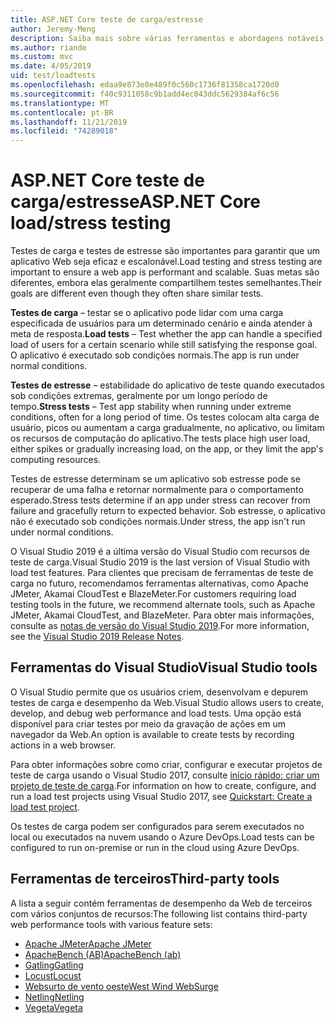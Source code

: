 ```yaml
---
title: ASP.NET Core teste de carga/estresse
author: Jeremy-Meng
description: Saiba mais sobre várias ferramentas e abordagens notáveis para teste de carga e teste de estresse ASP.NET Core aplicativos.
ms.author: riande
ms.custom: mvc
ms.date: 4/05/2019
uid: test/loadtests
ms.openlocfilehash: edaa9e873e8e489f0c560c1736f81358ca1720d0
ms.sourcegitcommit: f40c9311058c9b1add4ec043ddc5629384af6c56
ms.translationtype: MT
ms.contentlocale: pt-BR
ms.lasthandoff: 11/21/2019
ms.locfileid: "74289018"
---
```

# <a name="aspnet-core-loadstress-testing"></a><span data-ttu-id="4765c-103">ASP.NET Core teste de carga/estresse</span><span class="sxs-lookup"><span data-stu-id="4765c-103">ASP.NET Core load/stress testing</span></span>

<span data-ttu-id="4765c-104">Testes de carga e testes de estresse são importantes para garantir que um aplicativo Web seja eficaz e escalonável.</span><span class="sxs-lookup"><span data-stu-id="4765c-104">Load testing and stress testing are important to ensure a web app is performant and scalable.</span></span> <span data-ttu-id="4765c-105">Suas metas são diferentes, embora elas geralmente compartilhem testes semelhantes.</span><span class="sxs-lookup"><span data-stu-id="4765c-105">Their goals are different even though they often share similar tests.</span></span>

<span data-ttu-id="4765c-106">**Testes de carga** &ndash; testar se o aplicativo pode lidar com uma carga especificada de usuários para um determinado cenário e ainda atender à meta de resposta.</span><span class="sxs-lookup"><span data-stu-id="4765c-106">**Load tests** &ndash; Test whether the app can handle a specified load of users for a certain scenario while still satisfying the response goal.</span></span> <span data-ttu-id="4765c-107">O aplicativo é executado sob condições normais.</span><span class="sxs-lookup"><span data-stu-id="4765c-107">The app is run under normal conditions.</span></span>

<span data-ttu-id="4765c-108">**Testes de estresse** &ndash; estabilidade do aplicativo de teste quando executados sob condições extremas, geralmente por um longo período de tempo.</span><span class="sxs-lookup"><span data-stu-id="4765c-108">**Stress tests** &ndash; Test app stability when running under extreme conditions, often for a long period of time.</span></span> <span data-ttu-id="4765c-109">Os testes colocam alta carga de usuário, picos ou aumentam a carga gradualmente, no aplicativo, ou limitam os recursos de computação do aplicativo.</span><span class="sxs-lookup"><span data-stu-id="4765c-109">The tests place high user load, either spikes or gradually increasing load, on the app, or they limit the app's computing resources.</span></span>

<span data-ttu-id="4765c-110">Testes de estresse determinam se um aplicativo sob estresse pode se recuperar de uma falha e retornar normalmente para o comportamento esperado.</span><span class="sxs-lookup"><span data-stu-id="4765c-110">Stress tests determine if an app under stress can recover from failure and gracefully return to expected behavior.</span></span> <span data-ttu-id="4765c-111">Sob estresse, o aplicativo não é executado sob condições normais.</span><span class="sxs-lookup"><span data-stu-id="4765c-111">Under stress, the app isn't run under normal conditions.</span></span>

<span data-ttu-id="4765c-112">O Visual Studio 2019 é a última versão do Visual Studio com recursos de teste de carga.</span><span class="sxs-lookup"><span data-stu-id="4765c-112">Visual Studio 2019 is the last version of Visual Studio with load test features.</span></span> <span data-ttu-id="4765c-113">Para clientes que precisam de ferramentas de teste de carga no futuro, recomendamos ferramentas alternativas, como Apache JMeter, Akamai CloudTest e BlazeMeter.</span><span class="sxs-lookup"><span data-stu-id="4765c-113">For customers requiring load testing tools in the future, we recommend alternate tools, such as Apache JMeter, Akamai CloudTest, and BlazeMeter.</span></span> <span data-ttu-id="4765c-114">Para obter mais informações, consulte as [notas de versão do Visual Studio 2019](/visualstudio/releases/2019/release-notes-v16.0#test-tools).</span><span class="sxs-lookup"><span data-stu-id="4765c-114">For more information, see the [Visual Studio 2019 Release Notes](/visualstudio/releases/2019/release-notes-v16.0#test-tools).</span></span>

## <a name="visual-studio-tools"></a><span data-ttu-id="4765c-115">Ferramentas do Visual Studio</span><span class="sxs-lookup"><span data-stu-id="4765c-115">Visual Studio tools</span></span>

<span data-ttu-id="4765c-116">O Visual Studio permite que os usuários criem, desenvolvam e depurem testes de carga e desempenho da Web.</span><span class="sxs-lookup"><span data-stu-id="4765c-116">Visual Studio allows users to create, develop, and debug web performance and load tests.</span></span> <span data-ttu-id="4765c-117">Uma opção está disponível para criar testes por meio da gravação de ações em um navegador da Web.</span><span class="sxs-lookup"><span data-stu-id="4765c-117">An option is available to create tests by recording actions in a web browser.</span></span>

<span data-ttu-id="4765c-118">Para obter informações sobre como criar, configurar e executar projetos de teste de carga usando o Visual Studio 2017, consulte [início rápido: criar um projeto de teste de carga](/visualstudio/test/quickstart-create-a-load-test-project?view=vs-2017).</span><span class="sxs-lookup"><span data-stu-id="4765c-118">For information on how to create, configure, and run a load test projects using Visual Studio 2017, see [Quickstart: Create a load test project](/visualstudio/test/quickstart-create-a-load-test-project?view=vs-2017).</span></span>

<span data-ttu-id="4765c-119">Os testes de carga podem ser configurados para serem executados no local ou executados na nuvem usando o Azure DevOps.</span><span class="sxs-lookup"><span data-stu-id="4765c-119">Load tests can be configured to run on-premise or run in the cloud using Azure DevOps.</span></span>

## <a name="third-party-tools"></a><span data-ttu-id="4765c-120">Ferramentas de terceiros</span><span class="sxs-lookup"><span data-stu-id="4765c-120">Third-party tools</span></span>

<span data-ttu-id="4765c-121">A lista a seguir contém ferramentas de desempenho da Web de terceiros com vários conjuntos de recursos:</span><span class="sxs-lookup"><span data-stu-id="4765c-121">The following list contains third-party web performance tools with various feature sets:</span></span>

* [<span data-ttu-id="4765c-122">Apache JMeter</span><span class="sxs-lookup"><span data-stu-id="4765c-122">Apache JMeter</span></span>](https://jmeter.apache.org/)
* [<span data-ttu-id="4765c-123">ApacheBench (AB)</span><span class="sxs-lookup"><span data-stu-id="4765c-123">ApacheBench (ab)</span></span>](https://httpd.apache.org/docs/2.4/programs/ab.html)
* [<span data-ttu-id="4765c-124">Gatling</span><span class="sxs-lookup"><span data-stu-id="4765c-124">Gatling</span></span>](https://gatling.io/)
* [<span data-ttu-id="4765c-125">Locust</span><span class="sxs-lookup"><span data-stu-id="4765c-125">Locust</span></span>](https://locust.io/)
* [<span data-ttu-id="4765c-126">Websurto de vento oeste</span><span class="sxs-lookup"><span data-stu-id="4765c-126">West Wind WebSurge</span></span>](https://websurge.west-wind.com/)
* [<span data-ttu-id="4765c-127">Netling</span><span class="sxs-lookup"><span data-stu-id="4765c-127">Netling</span></span>](https://github.com/hallatore/Netling)
* [<span data-ttu-id="4765c-128">Vegeta</span><span class="sxs-lookup"><span data-stu-id="4765c-128">Vegeta</span></span>](https://github.com/tsenart/vegeta)
